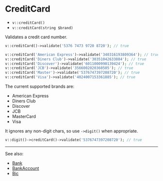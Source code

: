 # CreditCard

- `v::creditCard()`
- `v::creditCard(string $brand)`

Validates a credit card number.

```php
v::creditCard()->validate('5376 7473 9720 8720'); // true

v::creditCard('American Express')->validate('340316193809364'); // true
v::creditCard('Diners Club')->validate('30351042633884'); // true
v::creditCard('Discover')->validate('6011000990139424'); // true
v::creditCard('JCB')->validate('3566002020360505'); // true
v::creditCard('Master')->validate('5376747397208720'); // true
v::creditCard('Visa')->validate('4024007153361885'); // true
```

The current supported brands are:

- American Express
- Diners Club
- Discover
- JCB
- MasterCard
- Visa

It ignores any non-digit chars, so use `->digit()` when appropriate.

```php
v::digit()->creditCard()->validate('5376747397208720'); // true
```

***
See also:

  * [Bank](Bank.md)
  * [BankAccount](BankAccount.md)
  * [Bic](Bic.md)
